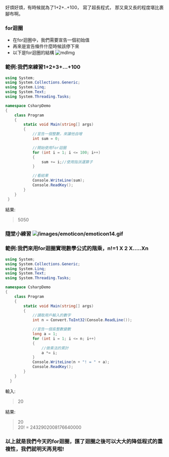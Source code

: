 好煩好煩，有時候就為了1+2+..+100，
寫了超長程式，
那又臭又長的程度堪比裹腳布啊。

### for迴圈
* 在for迴圈中，我們需要宣告一個初始值
* 再來是宣告條件什麼時候該停下來
* 以下是for迴圈的結構
![mdImg](https://ithelp.ithome.com.tw/upload/images/20210907/200970016wwyC09wTd.png)

### 範例:我們來練習1+2+3+...+100
```csharp
using System;
using System.Collections.Generic;
using System.Linq;
using System.Text;
using System.Threading.Tasks;

namespace CsharpDemo
{
    class Program
    {
        static void Main(string[] args)
        {
            //宣告一個整數，來讓他自增
            int sum = 0;

            //開始使用for迴圈
            for (int i = 1; i <= 100; i++)
            {
                sum += i;//使用指派運算子
            }

            //看結果
            Console.WriteLine(sum);
            Console.ReadKey();
        }
    }
 }
 ```
 
 結果:
 >5050

### 隨堂小練習 ![/images/emoticon/emoticon14.gif](/images/emoticon/emoticon14.gif)
### 範例:我們來用for迴圈實現數學公式的階乘，n!=1 X 2 X.....Xn
```csharp
using System;
using System.Collections.Generic;
using System.Linq;
using System.Text;
using System.Threading.Tasks;

namespace CsharpDemo
{
    class Program
    {
        static void Main(string[] args)
        {
            //讀取用戶輸入的數字
            int n = Convert.ToInt32(Console.ReadLine());

            //宣告一個長整數變數
            long a = 1;
            for (int i = 1; i <= n; i++)
            {
                //做乘法的累計
                a *= i;
            }
            Console.WriteLine(n + "! = " + a);
            Console.ReadKey();
        }
    }
  }
  ```
  
 輸入:
 >20
 
 結果:
 >20\
20! = 2432902008176640000

### 以上就是我們今天的for迴圈，匯了迴圈之後可以大大的降低程式的重複性，我們就明天再見啦!